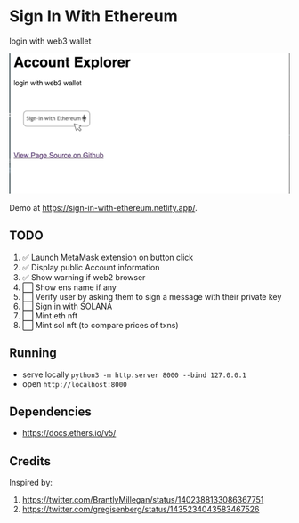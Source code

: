 # Sign In With Ethereum

login with web3 wallet

![screen](gif.gif)

Demo at https://sign-in-with-ethereum.netlify.app/.

## TODO

1. ✅  Launch MetaMask extension on button click
1. ✅  Display public Account information
1. ✅  Show warning if web2 browser
1. ⬜️ Show ens name if any
1. ⬜️ Verify user by asking them to sign a message with their private key
1. ⬜️ Sign in with SOLANA
1. ⬜️ Mint eth nft
1. ⬜️ Mint sol nft (to compare prices of txns)

## Running

* serve locally `python3 -m http.server 8000 --bind 127.0.0.1`
* open `http://localhost:8000`

## Dependencies

* https://docs.ethers.io/v5/

## Credits

Inspired by:
1. https://twitter.com/BrantlyMillegan/status/1402388133086367751
1. https://twitter.com/gregisenberg/status/1435234043583467526